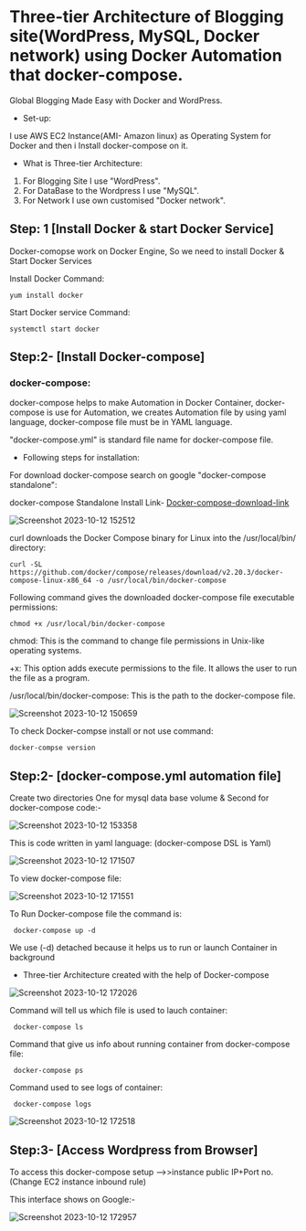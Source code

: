 # Three-tier Architecture of Blogging site(WordPress, MySQL, Docker network) using Docker Automation that docker-compose.
Global Blogging Made Easy with Docker and WordPress.

- Set-up:

I use AWS EC2 Instance(AMI- Amazon linux) as Operating System for Docker and then i Install docker-compose on it.

- What is Three-tier Architecture:

1. For Blogging Site I use "WordPress".
2. For DataBase to the Wordpress I use "MySQL".
3. For Network I use own customised "Docker network".

## Step: 1 [Install Docker & start Docker Service]
Docker-comopse work on Docker Engine, So we need to install Docker & Start Docker Services

Install Docker Command:

    yum install docker

Start Docker service Command:

    systemctl start docker

## Step:2- [Install Docker-compose]
### docker-compose:
docker-compose helps to make Automation in Docker Container, docker-compose is use for Automation, we creates Automation file by using yaml language,
docker-compose file must be in YAML language.

"docker-compose.yml" is standard file name for docker-compose file.

- Following steps for installation:

For download docker-compose search on google "docker-compose standalone":

docker-compose Standalone Install Link- [Docker-compose-download-link](https://docs.docker.com/compose/install/standalone/)

![Screenshot 2023-10-12 152512](https://github.com/Pratikshinde55/Docker-Compose/assets/145910708/58760611-2f74-4641-8183-fe522db1f024)

curl downloads the Docker Compose binary for Linux into the /usr/local/bin/ directory:    

    curl -SL https://github.com/docker/compose/releases/download/v2.20.3/docker-compose-linux-x86_64 -o /usr/local/bin/docker-compose

Following command gives the downloaded docker-compose file executable permissions:

    chmod +x /usr/local/bin/docker-compose

chmod: This is the command to change file permissions in Unix-like operating systems.

+x: This option adds execute permissions to the file. It allows the user to run the file as a program.

/usr/local/bin/docker-compose: This is the path to the docker-compose file.

![Screenshot 2023-10-12 150659](https://github.com/Pratikshinde55/Docker-Compose/assets/145910708/e007dc29-98d1-4ae7-9a3b-f5e2dea0fc9f)


 To check Docker-compse install or not use command:

    docker-compse version


## Step:2- [docker-compose.yml automation file]
Create two directories One for mysql data base volume & Second for docker-compose code:-
 
![Screenshot 2023-10-12 153358](https://github.com/Pratikshinde55/Docker-Compose/assets/145910708/391dcbe0-afc5-4863-b35e-0d9102d433d2)

This is code written in yaml language: (docker-compose DSL is Yaml) 

![Screenshot 2023-10-12 171507](https://github.com/Pratikshinde55/Docker-Compose/assets/145910708/7f114fdf-977b-4157-ad34-78e93cb0c17f)

To view docker-compose file:

![Screenshot 2023-10-12 171551](https://github.com/Pratikshinde55/Docker-Compose/assets/145910708/e644a6d9-fed6-4c49-b75e-15d49303a1a7)

To Run Docker-compose file the command is:

     docker-compose up -d
          
 We use (-d) detached because it helps us to run or launch Container in background

- Three-tier Architecture created with the help of Docker-compose  
 
![Screenshot 2023-10-12 172026](https://github.com/Pratikshinde55/Docker-Compose/assets/145910708/946967b4-0412-4254-8dc0-92e30626ae3e)

Command will tell us which file is used to lauch container:
     
     docker-compose ls

Command that give us info about running container from docker-compose file:

     docker-compose ps 

Command used to see logs of container:     
     
     docker-compose logs  
          
![Screenshot 2023-10-12 172518](https://github.com/Pratikshinde55/Docker-Compose/assets/145910708/35b58aac-fb58-4020-9030-6ae31f266511)


## Step:3- [Access Wordpress from Browser]
To access this docker-compose setup -->>instance public IP+Port no.(Change EC2 instance inbound rule)

This interface shows on Google:-

![Screenshot 2023-10-12 172957](https://github.com/Pratikshinde55/Docker-Compose/assets/145910708/b5f72e92-639f-43d8-89e3-c9d6f42d7bed)

